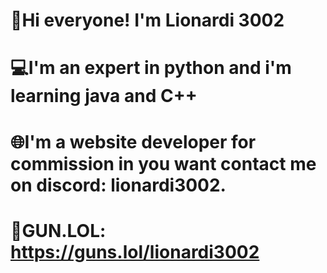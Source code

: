 # 👋Hi everyone! I'm Lionardi 3002

# 💻I'm an expert in python and i'm learning java and C++

# 🌐I'm a website developer for commission in you want contact me on discord: lionardi3002.

# 🔫GUN.LOL: https://guns.lol/lionardi3002
